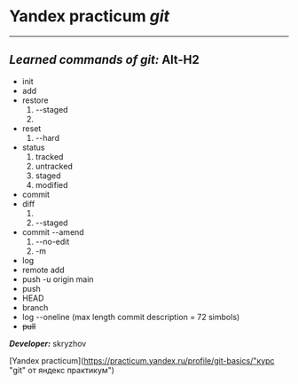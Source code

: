 # **Yandex practicum _git_**
___
## **_Learned commands of git:_** Alt-H2 <br>

* init
* add
* restore
  1. --staged <file>
  2. <file>
* reset
  1. --hard <commit hash>
* status
  1. tracked
  2. untracked
  3. staged
  4. modified
* commit
* diff
  1. <hash1> <hash2>
  2. --staged
* commit --amend
  1. --no-edit
  2. -m
* log
* remote add
* push -u origin main
* push
* HEAD
* branch
* log --oneline (max length commit description = 72 simbols)
* ~~pull~~

**_Developer:_** skryzhov

[Yandex practicum](https://practicum.yandex.ru/profile/git-basics/"курс \"git\" от яндекс практикум")
